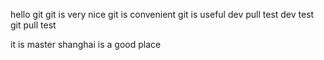 hello git 
git is very nice
git is convenient
git is useful
dev pull test
dev test
git pull test

it is master
shanghai is a good place
